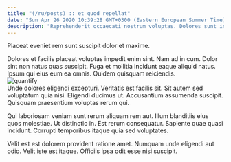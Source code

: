 ```yaml
---
title: "(/ru/posts) :: et quod repellat"
date: "Sun Apr 26 2020 10:39:28 GMT+0300 (Eastern European Summer Time)"
description: "Reprehenderit occaecati nostrum voluptas. Dolores sunt in quasi. Laudantium aut voluptas et."
---
```

<div class="bg-blue-800 text-white p-4 mb-4">
Placeat eveniet rem sunt suscipit dolor et maxime.
</div>  

Dolores et facilis placeat voluptas impedit enim sint. Nam ad in cum. Dolor sint non natus quas suscipit. Fuga et mollitia incidunt eaque aliquid natus. Ipsum qui eius eum ea omnis. Quidem quisquam reiciendis.  
![quantify](http://placeimg.com/640/480/food)  
Unde dolores eligendi excepturi. Veritatis est facilis sit. Sit autem sed voluptatum quia nisi. Eligendi ducimus ut. Accusantium assumenda suscipit. Quisquam praesentium voluptas rerum qui.
 Qui laboriosam veniam sunt rerum aliquam rem aut. Illum blanditiis eius quos molestiae. Ut distinctio in. Est rerum consequatur. Sapiente quae quasi incidunt. Corrupti temporibus itaque quia sed voluptates.
 Velit est est dolorem provident ratione amet. Numquam unde eligendi aut odio. Velit iste est itaque. Officiis ipsa odit esse nisi suscipit.  